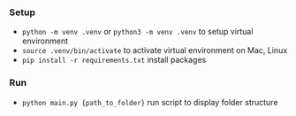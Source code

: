 ### Setup

- `python -m venv .venv` or `python3 -m venv .venv` to setup virtual environment
- `source .venv/bin/activate` to activate virtual environment on Mac, Linux
- `pip install -r requirements.txt` install packages

### Run

- `python main.py {path_to_folder}` run script to display folder structure
